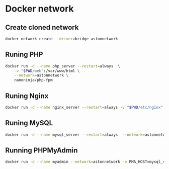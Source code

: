 # Docker network

## Create cloned network

```bash
docker network create --driver=bridge astonnetwork
```
## Runing PHP

```bash
docker run -d --name php_server --restart=always  \
    -v "$PWD/web":/var/www/html \
    --network=astonnetwork \
    nanoninja/php-fpm
```

## Runing Nginx

```bash
docker run -d --name nginx_server --restart=always -v "$PWD/etc/nginx":/etc/nginx/conf.d -v "$PWD/web":/var/www/html --network=astonnetwork -p 8000:80 nginx
```

## Runing MySQL

```bash
docker run -d --name mysql_server --restart=always  --network=astonnetwork -e MYSQL_DATABASE=test -e MYSQL_ROOT_PASSWORD=root mysql --default-authentication-plugin=mysql_native_password
```
## Running PHPMyAdmin

```bash
docker run -d --name myadmin --network=astonnetwork -e PMA_HOST=mysql_server -p "127.0.0.1:8080":80 phpmyadmin/phpmyadmin
```


